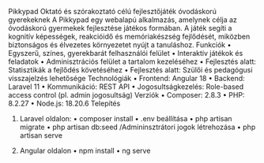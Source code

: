 Pikkypad
Oktató és szórakoztató célú fejlesztőjáték óvodáskorú gyerekeknek
A Pikkypad egy webalapú alkalmazás, amelynek célja az óvodáskorú gyermekek fejlesztése játékos formában. A játék segíti a kognitív képességek, reakcióidő és memóriakészség fejlődését, miközben biztonságos és élvezetes környezetet nyújt a tanuláshoz.
 Funkciók
•	 Egyszerű, színes, gyerekbarát felhasználói felület
•	 Interaktív játékok és feladatok
•	Adminisztrációs felület a tartalom kezeléséhez
•	Fejlesztés alatt: Statisztikák a fejlődés követéséhez
•	Fejlesztés alatt: Szülői és pedagógusi visszajelzés lehetősége
 Technológiák
•	Frontend: Angular 18
•	Backend: Laravel 11
•	Kommunikáció: REST API
•	Jogosultságkezelés: Role-based access control (pl. admin jogosultság)
 Verziók
•	Composer: 2.8.3
•	PHP: 8.2.27
•	Node.js: 18.20.6
Telepítés
1.	Laravel oldalon:
•	composer install
•	.env beállítása
•	php artisan migrate
•	php artisan db:seed /Admininsztrátori jogok létrehozása
•	php artisan serve

2.	Angular oldalon
•	npm install
•	ng serve


